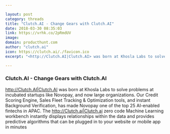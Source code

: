 ```yaml
---

layout: post
category: threads
title: "Clutch.AI - Change Gears with Clutch.AI"
date: 2018-03-30 08:35:03
link: https://vrhk.co/2pRmdUV
image: 
domain: producthunt.com
author: "clutch.ai"
icon: https://clutch.ai/./favicon.ico
excerpt: "<http://Clutch.AI|Clutch.AI> was born at Khosla Labs to solve problems at incubated startups like Novopay, and now large organizations. Our Credit Scoring Engine, Sales Fleet Tracking &amp; Optimization tools, and instant Background Verification, has made Novopay one of the top 25 AI-enabled fintechs in APAC. The <http://Clutch.ai|Clutch.ai> zero code Machine Learning workbench instantly displays relationships within the data and provides predictive algorithms that can be plugged in to your website or mobile app in minutes"

---
```


### Clutch.AI - Change Gears with Clutch.AI

<http://Clutch.AI|Clutch.AI> was born at Khosla Labs to solve problems at incubated startups like Novopay, and now large organizations. Our Credit Scoring Engine, Sales Fleet Tracking &amp; Optimization tools, and instant Background Verification, has made Novopay one of the top 25 AI-enabled fintechs in APAC. The <http://Clutch.ai|Clutch.ai> zero code Machine Learning workbench instantly displays relationships within the data and provides predictive algorithms that can be plugged in to your website or mobile app in minutes